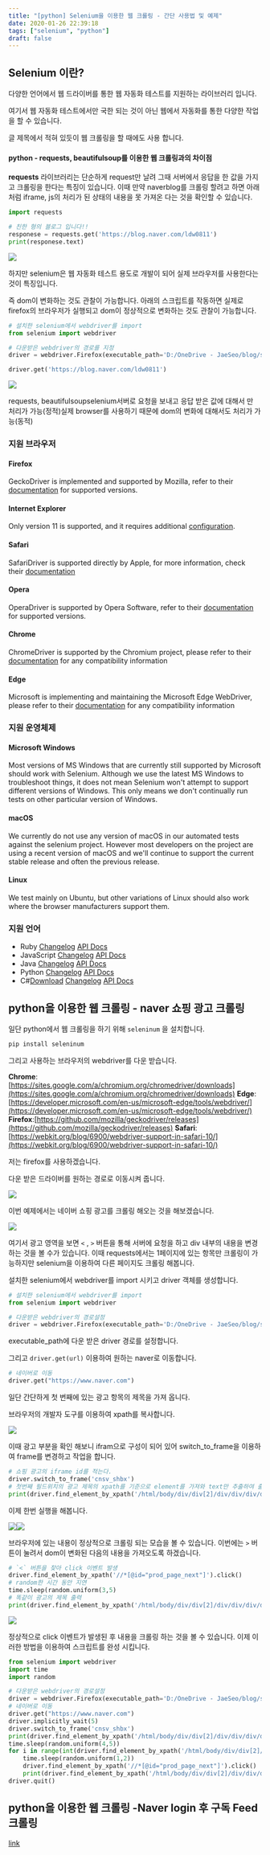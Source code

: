 ```yaml
---
title: "[python] Selenium을 이용한 웹 크롤링 - 간단 사용법 및 예제"
date: 2020-01-26 22:39:18
tags: ["selenium", "python"]
draft: false
---
```


## Selenium 이란?

다양한 언어에서 웹 드라이버를 통한 웹 자동화 테스트를 지원하는 라이브러리 입니다.

여기서 웹 자동화 테스트에서만 국한 되는 것이 아닌 웹에서 자동화를 통한 다양한 작업을 할 수 있습니다.

글 제목에서 적혀 있듯이 웹 크롤링을 할 때에도 사용 합니다.

#### python - requests, beautifulsoup를 이용한 웹 크롤링과의 차이점

**requests** 라이브러리는 단순하게 request만 날려 그때 서버에서 응답을 한 값을 가지고 크롤링을 한다는 특징이 있습니다. 이때 만약 naverblog를 크롤링 할려고 하면 아래처럼 iframe, js의 처리가 된 상태의 내용을 못 가져온 다는 것을 확인할 수 있습니다.

```python
import requests

# 친한 형의 블로그 입니다!!
responese = requests.get('https://blog.naver.com/ldw0811')
print(responese.text)
```

![](./image/python-Selenium을-이용한-웹-크롤링-간단-사용법-및-예제/mkx8khS0rFxLfwiES2P9qKimg.png)

하지만 selenium은 웹 자동화 테스트 용도로 개발이 되어 실제 브라우저를 사용한다는 것이 특징입니다.

즉 dom이 변화하는 것도 관찰이 가능합니다. 아래의 스크립트를 작동하면 실제로 firefox의 브라우저가 실행되고 dom이 정상적으로 변화하는 것도 관찰이 가능합니다.

```python
# 설치한 selenium에서 webdriver를 import
from selenium import webdriver

# 다운받은 webdriver의 경로를 지정
driver = webdriver.Firefox(executable_path='D:/OneDrive - JaeSeo/blog/seleninum/python/webdriver/geckodriver.exe')

driver.get('https://blog.naver.com/ldw0811')
```

![](./image/python-Selenium을-이용한-웹-크롤링-간단-사용법-및-예제/R9zi7JyCC5oVCG9p73DChkimg.png)

requests, beautifulsoupselenium서버로 요청을 보내고 응답 받은 값에 대해서 만 처리가 가능(정적)실제 browser를 사용하기 때문에 dom의 변화에 대해서도 처리가 가능(동적)

### 지원 브라우저

#### Firefox

GeckoDriver is implemented and supported by Mozilla, refer to their [documentation](https://firefox-source-docs.mozilla.org/testing/geckodriver/Support.html) for supported versions.

#### Internet Explorer

Only version 11 is supported, and it requires additional [configuration](https://github.com/SeleniumHQ/selenium/wiki/InternetExplorerDriver#required-configuration).

#### Safari

SafariDriver is supported directly by Apple, for more information, check their [documentation](https://developer.apple.com/documentation/webkit/about_webdriver_for_safari)

#### Opera

OperaDriver is supported by Opera Software, refer to their [documentation](https://github.com/operasoftware/operachromiumdriver/releases) for supported versions.

#### Chrome

ChromeDriver is supported by the Chromium project, please refer to their [documentation](https://sites.google.com/a/chromium.org/chromedriver/) for any compatibility information

#### Edge

Microsoft is implementing and maintaining the Microsoft Edge WebDriver, please refer to their [documentation](https://developer.microsoft.com/en-us/microsoft-edge/tools/webdriver/#downloads) for any compatibility information

### 지원 운영체제

#### Microsoft Windows

Most versions of MS Windows that are currently still supported by Microsoft should work with Selenium. Although we use the latest MS Windows to troubleshoot things, it does not mean Selenium won't attempt to support different versions of Windows. This only means we don't continually run tests on other particular version of Windows.

#### macOS

We currently do not use any version of macOS in our automated tests against the selenium project. However most developers on the project are using a recent version of macOS and we'll continue to support the current stable release and often the previous release.

#### Linux

We test mainly on Ubuntu, but other variations of Linux should also work where the browser manufacturers support them.

### 지원 언어

- Ruby [Changelog](https://raw.githubusercontent.com/SeleniumHQ/selenium/master/rb/CHANGES) [API Docs](https://seleniumhq.github.io/selenium/docs/api/rb/index.html)
- JavaScript [Changelog](https://raw.githubusercontent.com/SeleniumHQ/selenium/master/javascript/node/selenium-webdriver/CHANGES.md) [API Docs](https://seleniumhq.github.io/selenium/docs/api/javascript/index.html)
- Java [Changelog](https://raw.githubusercontent.com/SeleniumHQ/selenium/master/java/CHANGELOG) [API Docs](https://seleniumhq.github.io/selenium/docs/api/java/index.html)
- Python [Changelog](https://raw.githubusercontent.com/SeleniumHQ/selenium/master/py/CHANGES) [API Docs](https://seleniumhq.github.io/selenium/docs/api/py/index.html)
- C#[Download](https://goo.gl/uJJ5Sc) [Changelog](https://goo.gl/t3faSQ) [API Docs](https://goo.gl/uutZjZ)

## python을 이용한 웹 크롤링 - naver 쇼핑 광고 크롤링

일단 python에서 웹 크롤링을 하기 위해 `seleninum` 을 설치합니다.

```python
pip install seleninum
```

그리고 사용하는 브라우저의 webdriver를 다운 받습니다.

**Chrome**:[https://sites.google.com/a/chromium.org/chromedriver/downloads](https://sites.google.com/a/chromium.org/chromedriver/downloads)
**Edge**:[https://developer.microsoft.com/en-us/microsoft-edge/tools/webdriver/](https://developer.microsoft.com/en-us/microsoft-edge/tools/webdriver/)
**Firefox**:[https://github.com/mozilla/geckodriver/releases](https://github.com/mozilla/geckodriver/releases)
**Safari**:[https://webkit.org/blog/6900/webdriver-support-in-safari-10/](https://webkit.org/blog/6900/webdriver-support-in-safari-10/)

저는 firefox를 사용하겠습니다.

다운 받은 드라이버를 원하는 경로로 이동시켜 줍니다.

![](./image/python-Selenium을-이용한-웹-크롤링-간단-사용법-및-예제/7fHK2PNP66t3hv4Ulm8g70img.png)

이번 예제에서는 네이버 쇼핑 광고를 크롤링 해오는 것을 해보겠습니다.

![](./image/python-Selenium을-이용한-웹-크롤링-간단-사용법-및-예제/0k6Q3DbRptPYmyou4pJYp0img.png)

여기서 광고 영역을 보면 `<` , `>` 버튼을 통해 서버에 요청을 하고 div 내부의 내용을 변경 하는 것을 볼 수가 있습니다. 이때 requests에서는 1페이지에 있는 항목만 크롤링이 가능하지만 selenium을 이용하여 다른 페이지도 크롤링 해봅니다.

설치한 selenium에서 webdriver를 import 시키고 driver 객체를 생성합니다.

```python
# 설치한 selenium에서 webdriver를 import
from selenium import webdriver

# 다운받은 webdriver의 경로설정
driver = webdriver.Firefox(executable_path='D:/OneDrive - JaeSeo/blog/seleninum/python/webdriver/geckodriver.exe')
```

executable_path에 다운 받은 driver 경로를 설정합니다.

그리고 `driver.get(url)` 이용하여 원하는 naver로 이동합니다.

```python
# 네이버로 이동
driver.get("https://www.naver.com")
```

일단 간단하게 첫 번째에 있는 광고 항목의 제목을 가져 옵니다.

브라우저의 개발자 도구를 이용하여 xpath를 복사합니다.

![](./image/python-Selenium을-이용한-웹-크롤링-간단-사용법-및-예제/aXC5jEK4YHLc1JNcYRVRk1img.png)

이때 광고 부분을 확인 해보니 ifram으로 구성이 되어 있어 switch_to_frame을 이용하여 frame를 변경하고 작업을 합니다.

```python
# 쇼핑 광고의 iframe id를 적는다.
driver.switch_to_frame('cnsv_shbx')
# 첫번째 필드위치의 광고 제목의 xpath를 기준으로 element를 가져와 text만 추출하여 출력
print(driver.find_element_by_xpath('/html/body/div/div[2]/div/div/div/div/div/ul/li[1]/a/p').text,"\n")
```

이제 한번 실행을 해봅니다.

![](./image/python-Selenium을-이용한-웹-크롤링-간단-사용법-및-예제/EqHEhgz7kSk3dOjK08vYr0img.png)![](./image/python-Selenium을-이용한-웹-크롤링-간단-사용법-및-예제/23hTKzY4BsyUIxDlcK1QA1img.png)

브라우저에 있는 내용이 정상적으로 크롤링 되는 모습을 볼 수 있습니다. 이번에는 `>` 버튼이 눌려서 dom이 변화된 다음의 내용을 가져오도록 하겠습니다.

```python
# `<` 버튼을 찾아 click 이벤트 발생
driver.find_element_by_xpath('//*[@id="prod_page_next"]').click()
# random한 시간 동안 지연
time.sleep(random.uniform(3,5)
# 똑같이 광고의 제목 출력
print(driver.find_element_by_xpath('/html/body/div/div[2]/div/div/div/div/div/ul/li[1]/a/p').text,"\n")
```

![](./image/python-Selenium을-이용한-웹-크롤링-간단-사용법-및-예제/UHyihgdIxTL7WPftFfvP4Kimg.png)

정상적으로 click 이벤트가 발생된 후 내용을 크롤링 하는 것을 볼 수 있습니다. 이제 이러한 방법을 이용하여 스크립트를 완성 시킵니다.

```python
from selenium import webdriver
import time
import random

# 다운받은 webdriver의 경로설정
driver = webdriver.Firefox(executable_path='D:/OneDrive - JaeSeo/blog/seleninum/python/webdriver/geckodriver.exe')
# 네이버로 이동
driver.get("https://www.naver.com")
driver.implicitly_wait(5)
driver.switch_to_frame('cnsv_shbx')
print(driver.find_element_by_xpath('/html/body/div/div[2]/div/div/div/div/div/ul/li[1]/a/p').text,"\n")
time.sleep(random.uniform(4,5))
for i in range(int(driver.find_element_by_xpath('/html/body/div/div[2]/div/div/div/div/div/div[1]/em').text.split('/')[1])-1):
    time.sleep(random.uniform(1,2))
    driver.find_element_by_xpath('//*[@id="prod_page_next"]').click()
    print(driver.find_element_by_xpath('/html/body/div/div[2]/div/div/div/div/div/ul/li[1]/a/p').text,"\n")
driver.quit()
```

## python을 이용한 웹 크롤링 -Naver login 후 구독 Feed 크롤링

[link](/python/python-Selenium을-이용한-웹-크롤링-Naver-login-후-구독-Feed-크롤링/)
